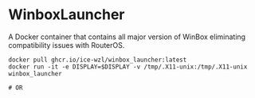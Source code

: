 # WinboxLauncher
A Docker container that contains all major version of WinBox eliminating compatibility issues with RouterOS.
```
docker pull ghcr.io/ice-wzl/winbox_launcher:latest
docker run -it -e DISPLAY=$DISPLAY -v /tmp/.X11-unix:/tmp/.X11-unix winbox_launcher

# OR

```
